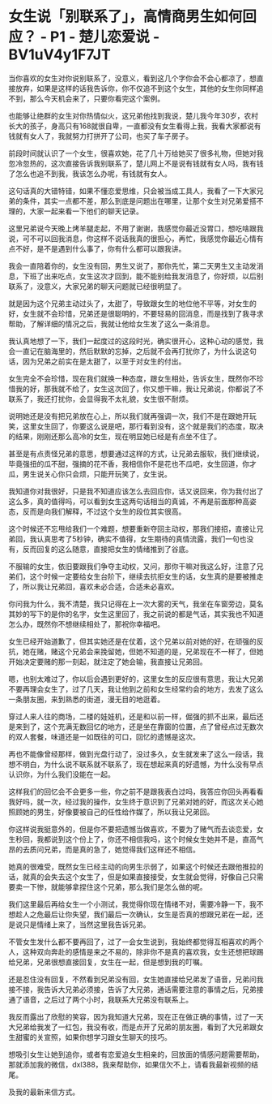 # 女生说「别联系了」，高情商男生如何回应？ - P1 - 楚儿恋爱说 - BV1uV4y1F7JT

当你喜欢的女生对你说别联系了，没意义，看到这几个字你会不会心都凉了，想直接放弃，如果是这样的话我告诉你，你不仅追不到这个女生，其他的女生你同样追不到，那么今天机会来了，只要你看完这个案例。

也能够让绝群的女生对你热情似火，这兄弟他找到我说，楚儿我今年30岁，农村长大的孩子，身高只有168就很自卑，一直都没有女生看得上我，我看大家都说有钱就有女人了，我就努力打拼开了公司，也买了车子房子。

前段时间就认识了一个女生，很喜欢她，花了几十万给她买了很多礼物，但她对我忽冷忽热的，这次直接告诉我别联系了，楚儿网上不是说有钱就有女人吗，我有钱了怎么也追不到我，我该怎么办呢，有钱就有女人。

这句话真的大错特错，如果不懂恋爱思维，只会被当成工具人，我看了一下大家兄弟的条件，其实一点都不差，那么到底是问题出在哪里，让那个女生对兄弟爱搭不理的，大家一起来看一下他们的聊天记录。

这里兄弟说今天晚上烤羊腿走起，不用了谢谢，我感觉你最近没胃口，想吃啥跟我说，可不可以回我消息，你这样不说话我真的很担心，再忙，我感觉你最近心情有点不好，是不是遇到什么事了，你有什么都可以跟我讲。

我会一直陪着你的，女生没有回，男生又说了，那你先忙，第二天男生又主动发消息，下班了出来吃点，女生这次才回到，能不能别给我发消息了，你好烦，以后别联系了，没意义，大家兄弟的聊天问题就已经很明显了。

就是因为这个兄弟主动过头了，太甜了，导致跟女生的地位他不平等，对女生的好，女生就不会珍惜，兄弟还是很聪明的，不要轻易的回消息，而是找到了我寻求帮助，了解详细的情况之后，我就让他给女生发了这么一条消息。

我认真地想了一下，我们一起度过的这段时光，确实很开心，这种心动的感觉，我会一直记在脑海里的，然后默默的忘掉，之后就不会再打扰你了，为什么说这句话，因为兄弟之前实在是太甜了，以至于对女生的付出。

女生完全不会珍惜，现在我们就换一种态度，跟女生相处，告诉女生，既然你不珍惜我的好，那我就不给了，女生这次回了，你又想干嘛，我让兄弟说，你都说了不联系了，我还打扰你，会显得我不太礼貌，女生很不耐烦。

说明她还是没有把兄弟放在心上，所以我们就再强调一次，我们不是在跟她开玩笑，这里女生回了，你要这么说是吧，那行看到没有，这个就是我们的态度，取决的结果，刚刚还那么高冷的女生，现在明显她已经是有点坐不住了。

甚至是有点责怪兄弟的意思，想要通过这样的方式，让兄弟去服软，我们继续说，毕竟强扭的瓜不甜，强摘的花不香，我相信你不是花也不瓜吧，女生回道，你才瓜，男生说关心你只会烦，只能开玩笑了，女生说。

我知道你对我很好，只是我不知道应该怎么去回应你，话又说回来，你为我付出了这么多，真的值得吗，可以看到女生这两句话相当的真诚，不再是前面那种高姿态，反而是向我们解释，不过这个女生的段位其实很高。

这个时候还不忘甩给我们一个难题，想要重新夺回主动权，那我们接招，直接让兄弟回，我认真思考了5秒钟，确实不值得，女生期待的真情流露，我们一句也没有，反而回复的这么随意，直接把女生的情绪推到了谷底。

不服输的女生，依旧要跟我们争夺主动权，又问，那你干嘛对我这么好，注意了兄弟们，这个时候一定要给女生台阶下，继续去抗拒女生的话，女生真的是要被推走了，所以我让兄弟回，喜欢未必合适，合适未必喜欢。

你问我为什么，我不清楚，我只记得在上一次大雾的天气，我坐在车窗旁边，莫名其妙的写下的是你的名字，女生这里回了，我之前说的都是气话，其实我也不知道怎么办，既然你不想继续相处了，那祝你幸福吧。

女生已经开始道歉了，但其实她还是在仗着，这个兄弟以前对她的好，在顽强的反抗，她在赌，赌这个兄弟会来挽留她，但她不知道的是，兄弟现在不一样了，但她开始决定要赌的那一刻起，就注定了她会输，我直接让兄弟回。

嗯，也别太难过了，你以后会遇到更好的，这里女生的反应很有意思，我让大兄弟不要再理会女生了，过了几天，我让他到之前和女生经常约会的地方，去发了这么一条朋友圈，来到熟悉的街道，漫无目的地逛着。

穿过人来人往的商场，二楼的娃娃机，还是和以前一样，倔强的抓不出来，最后还是来到了，这个充满无数回忆的地方，还是坐在靠窗的位置，点了曾经点过无数次的双人套餐，味道还是一如既往的可口，回忆的遗憾是这次。

再也不能像曾经那样，做到光盘行动了，没过多久，女生就发来了这么一段话，我想不明白，为什么说不联系就不联系了，现在想起来真的好遗憾，为什么没有早点认识你，为什么我们没能在一起。

这样我们的回忆会不会更多一些，你之前不是跟我表白过吗，我答应你回头再看看我好吗，就一次，经过我的操作，女生终于意识到了兄弟对她的好，而这次关心她照顾她的男生，好像要被自己的任性给作媒了，所以我让兄弟回。

你这样说我挺意外的，但是你不要把遗憾当做喜欢，不要为了赌气而去谈恋爱，女生秒回，我都说到这个份上了，你还不相信我吗，这个时候女生她并不是，直高气昂的去质问兄弟，而是真的急了，她觉得我们这样还不相信。

她真的很难受，既然女生已经主动的向男生示弱了，如果这个时候还去跟他推拉的话，就真的会失去这个女生了，但是如果直接接受，女生就会觉得，好像自己只需要卖一下惨，就能够拿捏住这个兄弟，那么我们是怎么做的呢。

我们这里最后再给女生一个小测试，我觉得你现在情绪不对，需要冷静一下，我不想趁人之危最后让你失望，我们最后一次确认，女生是否真的想跟兄弟在一起，还是说只是情绪上来了，当然这里我告诉兄弟。

不管女生发什么都不要再回了，过了一会女生说到，我始终都觉得互相喜欢的两个人，这种双向奔赴的感情是来之不易的，除非你不是真的喜欢我，女生还想把球踢给兄弟，兄弟很想直接回复，女生在一起，但是想到我的叮嘱。

还是忍住没有回复，不然看到兄弟没有回，女生她直接给兄弟发了语音，兄弟问我接不接，我告诉大兄弟必须接，告诉了大兄弟，通话需要注意的事情之后，兄弟接通了语音，之后过了两个小时，我联系大兄弟没有联系上。

我反而露出了欣慰的笑容，因为我知道大兄弟，现在正在做正确的事情，过了一天大兄弟给我发了一红包，我没有收，而是点开了兄弟的朋友圈，看到了大兄弟跟女生甜蜜的关宣照，如果你想学习跟女生聊天的技巧。

想吸引女生让她到追你，或者有恋爱追女生相亲的，回放面的情感问题需要帮助，那就添加我的微信，dxl388，我来帮助你，如果信欠不上，请看我最新视频的结尾。

及我的最新来信方式。